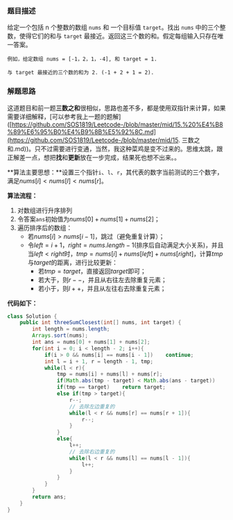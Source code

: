 ### 题目描述

给定一个包括 n 个整数的数组 `nums` 和 一个目标值 `target`。找出 `nums` 中的三个整数，使得它们的和与 `target` 最接近。返回这三个数的和。假定每组输入只存在唯一答案。

```
例如，给定数组 nums = [-1，2，1，-4], 和 target = 1.

与 target 最接近的三个数的和为 2. (-1 + 2 + 1 = 2).
```



### 解题思路

这道题目和前一题**三数之和**很相似，思路也差不多，都是使用双指针来计算，如果需要详细解释，[可以参考我上一题的题解]([https://github.com/SOS1819/Leetcode-/blob/master/mid/15.%20%E4%B8%89%E6%95%B0%E4%B9%8B%E5%92%8C.md](https://github.com/SOS1819/Leetcode-/blob/master/mid/15. 三数之和.md))。只不过需要进行变通，当然，我这种菜鸡是变不过来的。思维太跳，跟正解差一点，想把**找**和**更新**放在一步完成，结果死也想不出来。。

**算法主要思想：**设置三个指针`i`、`l`、`r`，其代表的数字当前测试的三个数字，满足$nums[i] < nums[l] < nums[r]$。

**算法流程：**

1. 对数组进行升序排列
2. 令答案`ans`初始值为$nums[0] + nums[1] + nums[2]$；
3. 遍历排序后的数组：
   - 若$nums[i] > nums[i - 1]$，跳过（避免重复计算）；
   - 令$left = i + 1$，$right = nums.length - 1$(排序后自动满足大小关系)，并且当$left < right$时，$tmp = nums[i] + nums[left] + nums[right]$，计算$tmp$与$target$的距离，进行比较更新：
     - 若$tmp = target$，直接返回$target$即可；
     - 若大于，则$r--$，并且从右往左去除重复元素；
     - 若小于，则$l++$，并且从左往右去除重复元素；

**代码如下：**

```java
class Solution {
    public int threeSumClosest(int[] nums, int target) {
        int length = nums.length;
        Arrays.sort(nums);
        int ans = nums[0] + nums[1] + nums[2];
        for(int i = 0; i < length - 2; i++){
            if(i > 0 && nums[i] == nums[i - 1])    continue;
            int l = i + 1, r = length - 1, tmp;
            while(l < r){
                tmp = nums[i] + nums[l] + nums[r];
                if(Math.abs(tmp - target) < Math.abs(ans - target))    ans = tmp;
                if(tmp == target)    return target;
                else if(tmp > target){
                    r--;
                    // 去除左边重复的
                    while(l < r && nums[r] == nums[r + 1]){
                        r--;
                    }
                }
                else{
                    l++;
                    // 去除右边重复的
                    while(l < r && nums[l] == nums[l - 1]){
                        l++;
                    }
                }
            }
        }
        return ans;
    }
}
```


